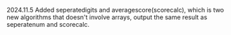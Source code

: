2024.11.5 Added seperatedigits and averagescore(scorecalc), which is two new algorithms that doesn't involve arrays, output the same result as seperatenum and scorecalc.
